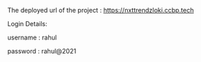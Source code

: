 The deployed url of the project : https://nxttrendzloki.ccbp.tech

Login Details:

username : rahul

password : rahul@2021

